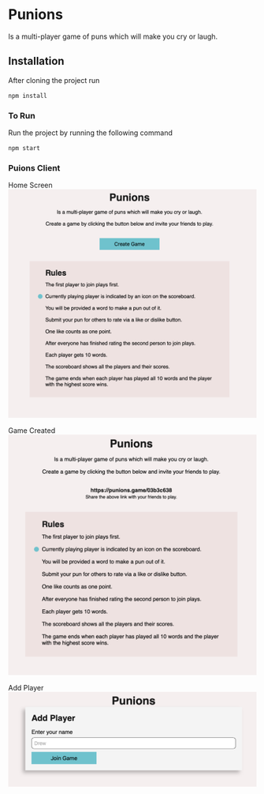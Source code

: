 # Punions
Is a multi-player game of puns which will make you cry or laugh.

## Installation
After cloning the project run
```
npm install
```

### To Run
Run the project by running the following command
```
npm start
```

### Puions Client
Home Screen
![App](https://raw.githubusercontent.com/iJKTen/punions-client/master/screenshots/Home.png)

Game Created
![App](https://raw.githubusercontent.com/iJKTen/punions-client/master/screenshots/GameCreated.png)

Add Player
![App](https://raw.githubusercontent.com/iJKTen/punions-client/master/screenshots/AddPlayer.png)